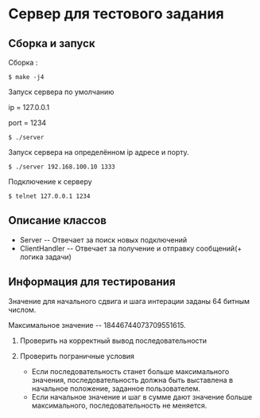 # Сервер для тестового задания

## Сборка и запуск

Сборка :
```
$ make -j4
```
Запуск сервера по умолчанию 

ip =  127.0.0.1 

port = 1234
```
$ ./server
```

Запуск сервера на определённом ip адресе и порту.

```
$ ./server 192.168.100.10 1333
```

Подключение к серверу

```
$ telnet 127.0.0.1 1234
```

## Описание классов

- Server -- Отвечает за поиск новых подключений 
- ClientHandler -- Отвечает за получение и отправку сообщений(+ логика задачи)

## Информация для тестирования

Значение для начального сдвига и шага интерации заданы 64 битным числом.

Максимальное значение -- 18446744073709551615.

1. Проверить на корректный вывод последовательности

2. Проверить пограничные условия
	- Если последовательность станет больше максимального значения, последовательность должна быть выставлена в начальное положение, заданное пользователем.
	- Если начальное значение и шаг в сумме дают значение больше максимального, последовательность не меняется.
